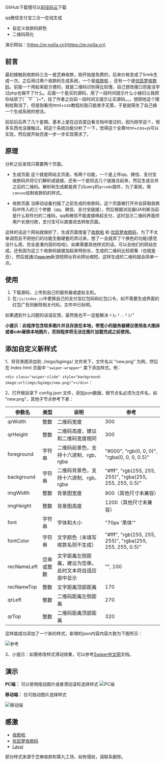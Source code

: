 ﻿﻿﻿GitHub下载慢可以[前往码云](https://gitee.com/BWmelon/qrcode)下载﻿﻿﻿﻿﻿﻿﻿qq微信支付宝三合一在线生成 - 自定义收款码颜色 - 二维码简化演示网站：[https://qr.no0a.cn](https://qr.no0a.cn)## 前言最初接触到收款码三合一是芝麻收款，刚开始是免费的，后来价格变成了5rmb生成一次。之后用过两个收款码生成系统，一个是[收款啦](https://qr.52ecy.cn/) ，还有一个是[优启梦收款码](https://qrpay.uomg.com/)，前面一个用起来挺方便的，就是二维码识别得比较慢，自己想改接口但是没学过php也做不了什么。后面一个是买的源码，用了一段时间提示什么小媳妇让我把你站禁了(￣▽￣)~*，找了作者之后前一段时间又提示让买源码。。。想把他这个限制给取消了，但是刚看完html+css教程的我只能束手无策，于是就萌生了自己搞一个生成系统的想法。前前后后弄了几个星期，基本上是在边百度边看文档中度过的，因为刚学这个，很多东西也没接触过。把这个系统功能分析了一下，觉得这个全靠html+css+js可以实现，然后就开始百度一步一步实现需求了。## 原理分析之后发现只需要两个页面。 - 生成页面 这个就是网站主页面，有两个功能，一个是上传qq、微信、支付宝收款码并将它们解析成链接，还有一个是将这几个链接合起来，然后生成合并之后的二维码。解析和生成都是用了jQuery的`qrcode`插件，为了美观，用`canvas`绘制收款码的样式。 - 收款页面 当移动设备扫描了之前生成的收款码，这个页面被打开并会获取收款码中传入的三个参数（qq、微信、支付宝链接），然后根据浏览器UA判断当前是什么软件扫的二维码，qq和微信不能直接唤起支付，这时显示二维码界面供用户长按付款，支付宝可以直接进去转账页面。这样的话这个网站就做好了，生成页面借鉴了[收款啦](https://qr.52ecy.cn/) 和 [优启梦收款码](https://qrpay.uomg.com/)，为了不太单调而且不把他们的功能生搬硬套的弄过来，想了一会就弄了个换色的功能(感觉没什么用，完全是凑内容的哈哈)，如果需要其他样式的话，可以去他们的网站生成。还有因为这三个收款码链接加起来特别长，生成的二维码比较密集（也就是丑），然后就通过[~~suo.im~~](http://suo.im/)新浪短网址将长网址缩短，这样生成的二维码就会简单一点。## 使用 1. 下载源码，上传到自己的服务器或虚拟主机。 2. 在`/js/index.js`中更换自己的支付宝红包码和红包口令，如不需要生成界面的红包广告则删除相关代码，文件中已标明。  如果遇到什么问题的话请反馈，虽然我也不一定能解决ヾ(๑╹◡╹)ﾉ" **小提示：此程序包含较多图片并且存放在本地，带宽小的服务器建议使用各大图床或者cdn替换本地图片，否则程序将无法在图片加载完成之前使用。**## 添加自定义新样式1、将背景图添加到 ./imgs/bgimgs/ 文件夹下，文件名以 "new.png" 为例，然后在 index.html 页面中 `"swiper-wrapper"` 类下添加样式，例：`<div class="swiper-slide" style="background-image:url(imgs/bgimgs/new.png)"></div>`：2、打开根目录下 config.json 文件，添加json数据，根节点名必须为文件名，如 "new.png"，其他子节点参考下表：| 参数名 | 类型 | 说明 | 参考 || ------ | ------ | ------ | ------ || qrWidth | 整数 | 二维码宽度 | 300| qrHeight | 整数 | 二维码高度，建议和二维码宽度相同 | 300| foreground | 字符串 | 二维码前景色，支持十六进制、rgb、rgba | "#000", "rgb(0, 0, 0)", "rgba(0, 0, 0, 0.5)"| background | 字符串 | 二维码背景色，支持十六进制、rgb、rgba |  "#fff", "rgb(255, 255, 255)", "rgba(255, 255, 255, 0.5)"| imgWidth | 整数 | 背景图宽度 | 900（其他尺寸未兼容）| imgHeight | 整数 | 背景图高度 | 1200（其他尺寸未兼容）| font | 字符串 | 字体和大小 | "70px '黑体'"| fontColor | 字符串 | 文字颜色（未填写收款名则不生成） |  "#fff", "rgb(255, 255, 255)", "rgba(255, 255, 255, 0.5)"| recNameLeft | 空串或整数 | 文字距离左侧距离，建议为空串，此时文本将自适应居中显示 | "", 100| recNameTop | 整数 | 文字距离顶部距离 | 170| qrLeft | 整数 | 二维码距离左侧距离 | 270| qrTop | 整数 | 二维码距离顶部距离 | 320这样就成功添加了一个新的样式，新增的json内容内容大致为下图所示：![参考](https://imgs.bwmelon.com/20190703230133.png)3、小提示：如需修改样式滑动效果，可以参考[Swiper中文网](https://www.swiper.com.cn/api/index.html)文档。## 演示**PC端：**可以使用拖动图片或者滑动滚轮选择样式![PC端](https://imgs.bwmelon.com/20190703222357.gif)**移动端：**仅可拖动图片选择样式![移动端](https://imgs.bwmelon.com/20190703222427.gif)## 感激* [收款啦](https://qr.52ecy.cn/) * [优启梦收款码](https://qrpay.uomg.com/)* [Layui](https://www.layui.com/)部分样式来源于芝麻收款和第九工场，如有侵权，请联系删除。